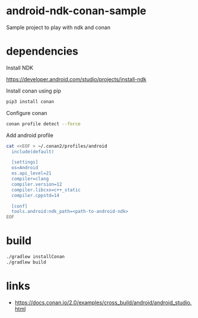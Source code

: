 # android-ndk-conan-sample

Sample project to play with ndk and conan

# dependencies 

Install NDK 

https://developer.android.com/studio/projects/install-ndk

Install conan using pip

```bash
pip3 install conan
```

Configure conan

```bash
conan profile detect --force
```

Add android profile

```bash
cat <<EOF > ~/.conan2/profiles/android
  include(default)

  [settings]
  os=Android
  os.api_level=21
  compiler=clang
  compiler.version=12
  compiler.libcxx=c++_static
  compiler.cppstd=14

  [conf]
  tools.android:ndk_path=<path-to-android-ndk>
EOF
```

# build 

```bash
./gradlew installConan
./gradlew build
```

# links

- https://docs.conan.io/2.0/examples/cross_build/android/android_studio.html
